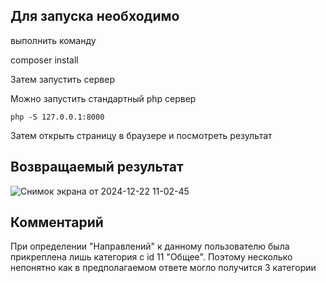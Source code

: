 
## Для запуска необходимо 

выполнить команду 

composer install

Затем запустить сервер

Можно запустить стандартный php сервер
```
php -S 127.0.0.1:8000
```

Затем открыть страницу в браузере и посмотреть результат


## Возвращаемый результат

![Снимок экрана от 2024-12-22 11-02-45](https://github.com/user-attachments/assets/88f0101b-787d-4144-add0-e5984790eea0)

## Комментарий

При определении "Направлений" к данному пользователю была прикреплена лишь категория с id 11 "Общее". Поэтому несколько непонятно как в предполагаемом ответе могло получится 3 категории

